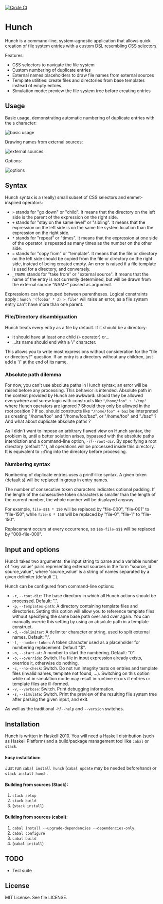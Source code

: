 [![Circle CI](https://circleci.com/gh/loganbraga/hunch.svg?style=svg)](https://circleci.com/gh/loganbraga/hunch)
# Hunch

Hunch is a command-line, system-agnostic application that allows quick creation of file system entries with a custom DSL resembling CSS selectors.

Features:

+ CSS selectors to navigate the file system
+ Custom numbering of duplicate entries
+ External names placeholders to draw file names from external sources
+ Template utilities: create files and directories from base templates instead of empty entries
+ Simulation mode: preview the file system tree before creating entries

## Usage

Basic usage, demonstrating automatic numbering of duplicate entries with the `$` character:


![basic usage](https://i.imgur.com/Y0TtKKH.png)


Drawing names from external sources:


![external sources](https://i.imgur.com/URN1Ymb.png)

Options:


![options](http://i.imgur.com/GpaSVsV.png)


## Syntax

Hunch syntax is a (really) small subset of CSS selectors and emmet-inspired operators:

+ `>` stands for "go down" or "child". It means that the directory on the left side is the parent of
the expression on the right side.
+ `+` stands for "stay on the same level" or "sibling". It means that the expression on the left side
is on the same file system location than the expression on the right side.
+ `*` stands for "repeat" or "times". It means that the expression at one side of the operator is
repeated as many times as the number on the other side.
+ `=` stands for "copy from" or "template". It means that the file or directory on the left side should be copied from
the file or directory on the right side, instead of being created empty. An error is raised if a file template is used for a directory, and conversely.
+ `_?NAME` stands for "take from" or "external source". It means that the name of the entry is not currently determined,
but will be drawn from the external source "NAME" passed as argument.

Expressions can be grouped between parentheses. Logical constraints apply : `hunch '(foobar * 3) > file'` will raise an error, as
a file system entry can't have more than one parent.

### File/Directory disambiguation

Hunch treats every entry as a file by default. If it should be a directory:

+ It should have at least one child (`>` operator) or...
+ ...its name should end with a '/' character.

This allows you to write most expressions without consideration for the "file or directory?" question.
If an entry is a directory without any children, just add a '/' at the end of its name.

### Absolute path dilemma

For now, you can't use absolute paths in Hunch syntax; an error will be raised before any processing. This behavior is intended.
Absolute path in the context provided by Hunch are awkward: should they be allowed everywhere and screw logic with constructs like `"/home/foo" + "/tmp"` where Hunch operators are ignored ?
Should they only be allowed in the root position ? If so, should constructs like `"/home/foo" + baz` be interpreted as creating "/home/foo" and "/home/foo/baz", or "/home/foo" and "./baz" ?
And what about duplicate absolute paths ?

As I didn't want to impose an arbitrary flawed view on Hunch syntax, the problem is, until a better solution arises, bypassed with the absolute paths interdiction
and a command-line option, `-r`/`--root-dir`. By specifying a root directory (default "."), all operations will be processed inside this directory. It is equivalent to `cd`'ing into the directory before processing.

### Numbering syntax

Numbering of duplicate entries uses a printf-like syntax. A given token (default `$`) will be replaced in group in entry names.

The number of consecutive token characters indicates optional padding.
If the length of the consecutive token characters is smaller than the length of the current number, the whole number will be displayed anyway.

For example, `file-$$$ * 150` will be replaced by "file-000", "file-001" to "file-150", while
`file-$ * 150` will be replaced by "file-0", "file-1" to "file-150".

Replacement occurs at every occurrence, so `$$$-file-$$$` will be replaced by "000-file-000".


## Input and options

Hunch takes two arguments: the input string to parse and a variable number of "key value" pairs
representing external sources in the form "source_id source_value", where 'source_value' is a string of names separated by a given delimiter (default ',').

Hunch can be configured from command-line options:

+ `-r`, `--root-dir`: The base directory in which all Hunch actions should be processed. Default: ".".
+ `-p`, `--templates-path`: A directory containing template files and directories. Setting this option will allow you to reference
template files without specifying the same base path over and over again. You can manually overrie this setting by using an absolute path in a template construct.
+ `-d`, `--delimiter`: A delimiter character or string, used to split external names. Default: ",".
+ `-t`, `--number-token`: A token character used as a placeholder for numbering replacement. Default "$".
+ `-n`, `--start-at`: A number to start the numbering. Default: "0".
+ `-o`, `--override`: Switch. If a file in input expression already exists, override it, otherwise do nothing.
+ `-c`, `--no-check`: Switch. Do not run integrity tests on entries and template files (invalid names, template not found, ...). Switching on this option while not in
simulation mode may result in runtime errors if entries or template files are ill-formed.
+ `-v`, `--verbose`: Switch. Print debugging information.
+ `-s`, `--simulate`: Switch. Print the preview of the resulting file system tree after parsing the given input, and exit.

As well as the traditional `-h`/`--help` and `--version` switches.


## Installation

Hunch is written in Haskell 2010. You will need a Haskell distribution (such as Haskell Platform) and a
build/package management tool like `cabal` or `stack`.

#### Easy installation:

Just run `cabal install hunch` (`cabal update` may be needed beforehand) or `stack install hunch`.

#### Building from sources (Stack):

1. `stack setup`
2. `stack build`
3. (`stack install`)

#### Building from sources (cabal):

1. `cabal install --upgrade-dependencies --dependencies-only`
2. `cabal configure`
3. `cabal build`
4. (`cabal install`)


## TODO

+ Test suite


## License

MIT License. See file LICENSE.
